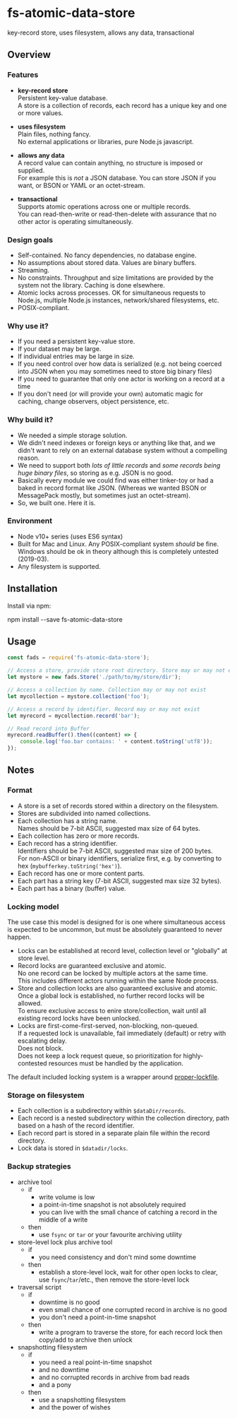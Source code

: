 # fs-atomic-data-store

key-record store, uses filesystem, allows any data, transactional

## Overview

### Features

* **key-record store**  
  Persistent key-value database.  
  A store is a collection of records, each record has a unique key and one or more values.

* **uses filesystem**    
  Plain files, nothing fancy.  
  No external applications or libraries, pure Node.js javascript.

* **allows any data**  
  A record value can contain anything, no structure is imposed or supplied.  
  For example this is _not_ a JSON database. You can store JSON if you want, or BSON or YAML or an octet-stream.

* **transactional**  
  Supports atomic operations across one or multiple records.  
  You can read-then-write or read-then-delete with assurance that no other actor is operating simultaneously.

### Design goals

* Self-contained. No fancy dependencies, no database engine.
* No assumptions about stored data. Values are binary buffers.
* Streaming.
* No constraints. Throughput and size limitations are provided by the system not the library. Caching is done elsewhere.
* Atomic locks across processes. OK for simultaneous requests to Node.js, multiple Node.js instances, network/shared filesystems, etc.
* POSIX-compliant.

### Why use it?

* If you need a persistent key-value store.
* If your dataset may be large.
* If individual entries may be large in size.
* If you need control over how data is serialized (e.g. not being coerced into JSON when you may sometimes need to store big binary files)
* If you need to guarantee that only one actor is working on a record at a time
* If you don't need (or will provide your own) automatic magic for caching, change observers, object persistence, etc.

### Why build it?

* We needed a simple storage solution.
* We didn't need indexes or foreign keys or anything like that, and we didn't want to rely on an external database system without a compelling reason.
* We need to support both *lots of little records* and *some records being huge binary files*, so storing as e.g. JSON is no good.
* Basically every module we could find was either tinker-toy or had a baked in record format like JSON. (Whereas we wanted BSON or MessagePack mostly, but sometimes just an octet-stream).
* So, we built one. Here it is.

### Environment

* Node v10+ series (uses ES6 syntax)
* Built for Mac and Linux. Any POSIX-compliant system *should* be fine. Windows should be ok in theory although this is completely untested (2019-03).
* Any filesystem is supported.

## Installation

Install via npm:

 npm install --save fs-atomic-data-store

## Usage

```javascript
const fads = require('fs-atomic-data-store');

// Access a store, provide store root directory. Store may or may not exist
let mystore = new fads.Store('./path/to/my/store/dir');

// Access a collection by name. Collection may or may not exist
let mycollection = mystore.collection('foo');

// Access a record by identifier. Record may or may not exist
let myrecord = mycollection.record('bar');

// Read record into Buffer
myrecord.readBuffer().then((content) => {
	console.log('foo.bar contains: ' + content.toString('utf8'));
});
```
## Notes

### Format

* A store is a set of records stored within a directory on the filesystem.
* Stores are subdivided into named collections.
* Each collection has a string name.  
  Names should be 7-bit ASCII, suggested max size of 64 bytes.
* Each collection has zero or more records.
* Each record has a string identifier.  
  Identifiers should be 7-bit ASCII, suggested max size of 200 bytes.  
  For non-ASCII or binary identifiers, serialize first, e.g. by converting to hex (`mybufferkey.toString('hex')`).
* Each record has one or more content parts.
* Each part has a string key (7-bit ASCII, suggested max size 32 bytes).
* Each part has a binary (buffer) value.

### Locking model

The use case this model is designed for is one where simultaneous access is expected to be uncommon, but must be absolutely guaranteed to never happen.

* Locks can be established at record level, collection level or "globally" at store level.
* Record locks are guaranteed exclusive and atomic.  
  No one record can be locked by multiple actors at the same time.  
  This includes different actors running within the same Node process.
* Store and collection locks are also guaranteed exclusive and atomic.  
  Once a global lock is established, no further record locks will be allowed.  
  To ensure exclusive access to enire store/collection, wait until all existing record locks have been unlocked.
* Locks are first-come-first-served, non-blocking, non-queued.  
  If a requested lock is unavailable, fail immediately (default) or retry with escalating delay.  
  Does not block.  
  Does not keep a lock request queue, so prioritization for highly-contested resources must be handled by the application.

The default included locking system is a wrapper around [proper-lockfile](https://www.npmjs.com/package/proper-lockfile).

### Storage on filesystem

* Each collection is a subdirectory within `$dataDir/records`.
* Each record is a nested subdirectory within the collection directory, path based on a hash of the record identifier.
* Each record part is stored in a separate plain file within the record directory.
* Lock data is stored in `$datadir/locks`.

### Backup strategies

* archive tool
	* if
		* write volume is low
		* a point-in-time snapshot is not absolutely required
		* you can live with the small chance of catching a record in the middle of a write
	* then
		* use `fsync` or `tar` or your favourite archiving utility
* store-level lock plus archive tool
	* if
		* you need consistency and don't mind some downtime
	* then
		* establish a store-level lock, wait for other open locks to clear, use `fsync`/`tar`/etc., then remove the store-level lock
* traversal script
	* if
		* downtime is no good
		* even small chance of one corrupted record in archive is no good
		* you don't need a point-in-time snapshot
	* then
		* write a program to traverse the store, for each record lock then copy/add to archive then unlock
* snapshotting filesystem
	* if
		* you need a real point-in-time snapshot
		* and no downtime
		* and no corrupted records in archive from bad reads
		* and a pony
	* then
		* use a snapshotting filesystem
		* and the power of wishes
